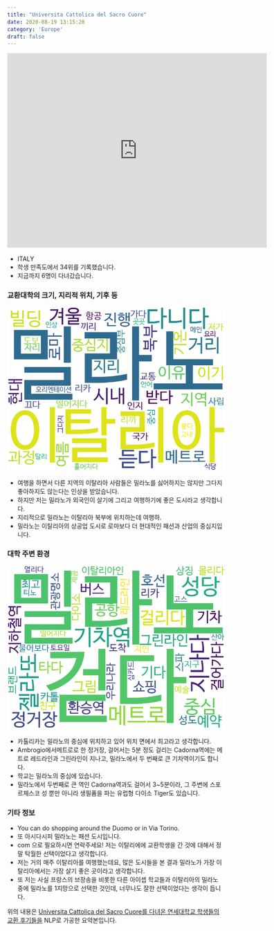 ```yaml
---
title: "Universita Cattolica del Sacro Cuore"
date: 2020-08-19 13:15:28
category: 'Europe'
draft: false
---
```


<iframe
width="600"
height="450"
frameborder="0" style="border:0"
src="https://www.google.com/maps/embed/v1/place?key=AIzaSyC9e1AME-pVmWC4hBpFdu5S4dKzyepa3HQ&q=Universita+Cattolica+del+Sacro+Cuore&center=45.4621325,9.1771785&zoom=14" allowfullscreen>
</iframe>

* ITALY
* 학생 만족도에서 34위를 기록했습니다.
* 지금까지 6명이 다녀갔습니다. 

### 교환대학의 크기, 지리적 위치, 기후 등

![gen_info-WordCloud](../univ_wordclouds_okt/gen_info/IT000003_gen_info_okt.png)

* 여행을 하면서 다른 지역의 이탈리아 사람들은 밀라노를 싫어하지는 않지만 그다지 좋아하지도 않는다는 인상을 받았습니다.
* 하지만 저는 밀라노가 외국인이 살기에 그리고 여행하기에 좋은 도시라고 생각합니다.
* 지리적으로 밀라노는 이탈리아 북부에 위치하는데 여행하.
* 밀라노는 이탈리아의 상공업 도시로 로마보다 더 현대적인 패션과 산업의 중심지입니다.


### 대학 주변 환경

![env_info-WordCloud](../univ_wordclouds_okt/env_info/IT000003_env_info_okt.png)

* 카톨리카는 밀라노의 중심에 위치하고 있어 위치 면에서 최고라고 생각합니다.
* Ambrogio에서메트로로 한 정거장, 걸어서는 5분 정도 걸리는 Cadorna역에는 메트로 레드라인과 그린라인이 지나고, 밀라노에서 두 번째로 큰 기차역이기도 합니다.
* 학교는 밀라노의 중심에 있습니다.
* 밀라노에서 두번째로 큰 역인 Cadorna역과도 걸어서 3~5분이라, 그 주변에 스포르체스코 성 뿐만 아니라 생필품을 파는 유럽형 다이소 Tiger도 있습니다.


### 기타 정보

* You can do shopping around the Duomo or in Via Torino.
* 또 아시다시피 밀라노는 패션 도시입니다.
* com 으로 필요하시면 연락주세요! 저는 이탈리에에 교환학생을 간 것에 대해서 정말 탁월한 선택이었다고 생각합니다.
* 저는 거의 매주 이탈리아를 여행했는데요, 많은 도시들을 본 결과 밀라노가 가장 이탈리아에서는 가장 살기 좋은 곳이라고 생각합니다.
* 또 저는 사실 프랑스의 브장송을 비롯한 다른 아이셉 학교들과 이탈리아의 밀라노 중에 밀라노를 1지망으로 선택한 것인데, 너무나도 잘한 선택이었다는 생각이 듭니다.


위의 내용은 [Universita Cattolica del Sacro Cuore를 다녀온 연세대학교 학생들의 교환 후기들을](http://oia.yonsei.ac.kr/partner/expReport.asp?ucode=IT000003&bgbn=A) NLP로 가공한 요약본입니다. 
